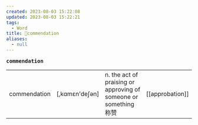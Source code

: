 ```yaml
---
created: 2023-08-03 15:22:08
updated: 2023-08-03 15:22:21
tags:
  - Word
title: 📖commendation
aliases:
  - null
---
```


<pre><strong>commendation</strong></pre>
|   |   |   |   |
|---|---|---|---|
|commendation|[,kɑmɛn'deʃən]|n. the act of praising or approving of someone or something 称赞|[[approbation]]|